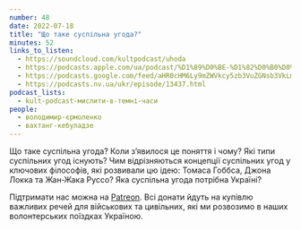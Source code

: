 ```yaml
---
number: 48
date: 2022-07-18
title: "Що таке суспільна угода?"
minutes: 52
links_to_listen:
  - https://soundcloud.com/kultpodcast/uhoda
  - https://podcasts.apple.com/ua/podcast/%D1%89%D0%BE-%D1%82%D0%B0%D0%BA%D0%B5-%D1%81%D1%83%D1%81%D0%BF%D1%96%D0%BB%D1%8C%D0%BD%D0%B0-%D1%83%D0%B3%D0%BE%D0%B4%D0%B0/id1581339249?i=1000570371266
  - https://podcasts.google.com/feed/aHR0cHM6Ly9mZWVkcy5zb3VuZGNsb3VkLmNvbS91c2Vycy9zb3VuZGNsb3VkOnVzZXJzOjg5MjM3MjAyNy9zb3VuZHMucnNz/episode/dGFnOnNvdW5kY2xvdWQsMjAxMDp0cmFja3MvMTMwNzQ1Mjk3OA
  - https://podcasts.nv.ua/ukr/episode/13437.html
podcast_lists:
  - kult-podcast-мислити-в-темні-часи
people:
  - володимир-єрмоленко
  - вахтанг-кебуладзе
---
```


Що таке суспільна угода? Коли з’явилося це поняття і чому? Які типи суспільних
угод існують? Чим відрізняються концепції суспільних угод у ключових філософів,
які розвивали цю ідею: Томаса Гоббса, Джона Локка та Жан-Жака Руссо? Яка
суспільна угода потрібна Україні?

Підтримати нас можна на [Patreon][1]. Всі донати йдуть на
купівлю важливих речей для військових та цивільних, які ми розвозимо в наших
волонтерських поїздках Україною.

[1]: https://patreon.com/kultpodcast

